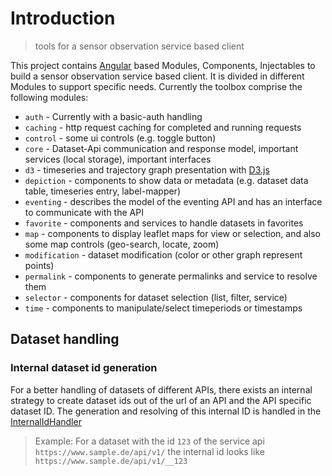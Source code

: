 # Introduction

> tools for a sensor observation service based client

This project contains [Angular](https://angular.io/) based Modules, Components, Injectables to build a sensor observation service based client. It is divided in different Modules to support specific needs. Currently the toolbox comprise the following modules:

- `auth` - Currently with a basic-auth handling
- `caching` - http request caching for completed and running requests
- `control` - some ui controls (e.g. toggle button)
- `core` - Dataset-Api communication and response model, important services (local storage), important interfaces
- `d3` - timeseries and trajectory graph presentation with [D3.js](https://d3js.org/)
- `depiction` - components to show data or metadata (e.g. dataset data table, timeseries entry, label-mapper)
- `eventing` - describes the model of the eventing API and has an interface to communicate with the API
- `favorite` - components and services to handle datasets in favorites
- `map` - components to display leaflet maps for view or selection, and also some map controls (geo-search, locate, zoom)
- `modification` - dataset modification (color or other graph represent points)
- `permalink` - components to generate permalinks and service to resolve them
- `selector` - components for dataset selection (list, filter, service)
- `time` - components to manipulate/select timeperiods or timestamps

## Dataset handling

### Internal dataset id generation

For a better handling of datasets of different APIs, there exists an internal strategy to create dataset ids out of the url of an API and the API specific dataset ID.
The generation and resolving of this internal ID is handled in the [InternalIdHandler](../injectables/InternalIdHandler.html)

> Example: For a dataset with the id `123` of the service api `https://www.sample.de/api/v1/` the internal id looks like `https://www.sample.de/api/v1/__123`
